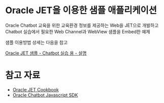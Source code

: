 # Oracle JET을 이용한 샘플 애플리케이션

Oracle Chatbot 교육을 위한 교육환경 정보를 제공하는 Web을 JET으로 개발하고
Chatbot 실습에서 필요한 Web Channel과 WebView 샘플을 Embed한 예제

샘플 이용방법 상세는 다음을 참고

[Oracle JET 샘플 - Chatbot 실습 용 - 설명](https://mee-nam-lee.github.io/jet/2019/jet/)

# 참고 자료
- [Oracle JET Cookbook](https://www.oracle.com/webfolder/technetwork/jet/jetCookbook.html)
- [Oracle Chatbot Javascript SDK](https://www.oracle.com/downloads/cloud/amce-downloads.html)